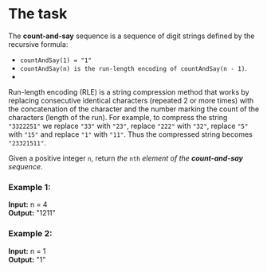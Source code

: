 # The task

The **count-and-say** sequence is a sequence of digit strings defined by the recursive formula:

- `countAndSay(1) = "1"`
- `countAndSay(n) is the run-length encoding of countAndSay(n - 1)`.
- 
Run-length encoding (RLE) is a string compression method that works by replacing consecutive identical characters (repeated 2 or more times) with the concatenation of the character and the number marking the count of the characters (length of the run). For example, to compress the string `"3322251"` we replace `"33"` with `"23"`, replace `"222"` with `"32"`, replace `"5"` with `"15"` and replace `"1"` with `"11"`. Thus the compressed string becomes `"23321511"`.

Given a positive integer `n`, return _the_ `nth` _element of the **count-and-say** sequence_.

### Example 1:

**Input:** n = 4  
**Output:** "1211"

### Example 2:

**Input:** n = 1   
**Output:** "1"
